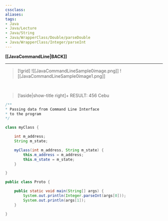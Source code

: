 ```yaml
---
cssclass:
aliases:
tags:
- Java
- Java/Lecture
- Java/String
- Java/WrapperClass/Double/parseDouble
- Java/WrapperClass/Integer/parseInt
---
```

**[[JavaCommandLine|BACK]]**

---
>[!grid]
> ![[JavaCommandLineSample0image.png]]
> ![[JavaCommandLineSample0image1.png]]

<br>

>[!aside|show-title right]+ RESULT:
> 456
> Cebu

```java
/**
* Passing data from Command Line Interface
* to the program
*/

class myClass {

    int m_address;
    String m_state;

    myClass(int m_address, String m_state) {
        this.m_address = m_address;
        this.m_state = m_state;
    }

}

public class Proto {

    public static void main(String[] args) {
        System.out.println(Integer.parseInt(args[0]));
        System.out.println(args[1]);
    }

}
```
